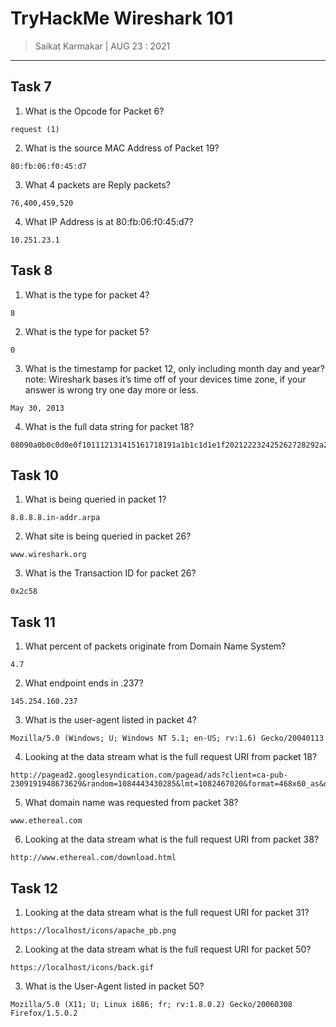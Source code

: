 # TryHackMe Wireshark 101

> Saikat Karmakar | AUG 23 : 2021

---

## Task 7

1. What is the Opcode for Packet 6?
```
request (1)
```
2. What is the source MAC Address of Packet 19?
```
80:fb:06:f0:45:d7
```
3. What 4 packets are Reply packets?
```
76,400,459,520
```
4. What IP Address is at 80:fb:06:f0:45:d7?
```
10.251.23.1
```

## Task 8

1. What is the type for packet 4?
```
8
```
2. What is the type for packet 5?
```
0
```
3. What is the timestamp for packet 12, only including month day and year?
note: Wireshark bases it’s time off of your devices time zone, if your answer is wrong try one day more or less. 
```
May 30, 2013
```
4. What is the full data string for packet 18?
```
08090a0b0c0d0e0f101112131415161718191a1b1c1d1e1f202122232425262728292a2b2c2d2e2f3031323334353637
```

## Task 10

1. What is being queried in packet 1?
```
8.8.8.8.in-addr.arpa
```
2. What site is being queried in packet 26?
```
www.wireshark.org
```
3. What is the Transaction ID for packet 26?
```
0x2c58
```

## Task 11

1. What percent of packets originate from Domain Name System?
```
4.7
```
2. What endpoint ends in .237?
```
145.254.160.237
```
3. What is the user-agent listed in packet 4?
```
Mozilla/5.0 (Windows; U; Windows NT 5.1; en-US; rv:1.6) Gecko/20040113
```
4. Looking at the data stream what is the full request URI from packet 18?
```
http://pagead2.googlesyndication.com/pagead/ads?client=ca-pub-2309191948673629&random=1084443430285&lmt=1082467020&format=468x60_as&output=html&url=http%3A%2F%2Fwww.ethereal.com%2Fdownload.html&color_bg=FFFFFF&color_text=333333&color_link=000000&color_url=666633&color_border=666633
```
5. What domain name was requested from packet 38?
```
www.ethereal.com
```
6. Looking at the data stream what is the full request URI from packet 38?
```
http://www.ethereal.com/download.html
```

## Task 12

1. Looking at the data stream what is the full request URI for packet 31?
```
https://localhost/icons/apache_pb.png
```
2. Looking at the data stream what is the full request URI for packet 50?
```
https://localhost/icons/back.gif
```
3. What is the User-Agent listed in packet 50?
```
Mozilla/5.0 (X11; U; Linux i686; fr; rv:1.8.0.2) Gecko/20060308 Firefox/1.5.0.2
```
